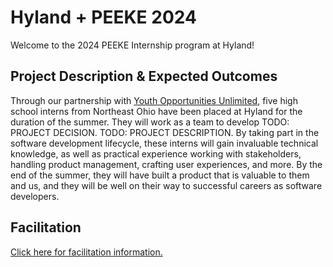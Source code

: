 # Hyland + PEEKE 2024
Welcome to the 2024 PEEKE Internship program at Hyland!

## Project Description & Expected Outcomes
Through our partnership with [Youth Opportunities Unlimited](https://www.youcle.org/), five high school interns from Northeast Ohio have been placed at Hyland for the duration of the summer. They will work as a team to develop TODO: PROJECT DECISION. TODO: PROJECT DESCRIPTION. By taking part in the software development lifecycle, these interns will gain invaluable technical knowledge, as well as practical experience working with stakeholders, handling product management, crafting user experiences, and more. By the end of the summer, they will have built a product that is valuable to them and us, and they will be well on their way to successful careers as software developers.

## Facilitation
[Click here for facilitation information.](Facilitation/)
